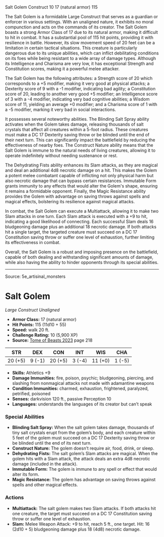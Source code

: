 <MonsterName/>Salt Golem</MonsterName>
<CreatureType/>Construct</CreatureType>
<CR/>10</CR>
<AC/>17 (natural armor)</AC>
<HP/>115</HP>
<summary>The Salt Golem is a formidable Large Construct that serves as a guardian or enforcer in various settings. With an unaligned nature, it exhibits no moral compunction and acts on the commands of its creator. The Salt Golem boasts a strong Armor Class of 17 due to its natural armor, making it difficult to hit in combat. It has a substantial pool of 115 hit points, providing it with resilience in battle. However, its slow movement speed of 20 feet can be a limitation in certain tactical situations. This creature is particularly dangerous due to its unique abilities, which can inflict debilitating conditions on its foes while being resistant to a wide array of damage types. Although its Intelligence and Charisma are very low, it has exceptional Strength and Constitution scores, making it a powerful melee attacker. </summary>

<detail>

The Salt Golem has the following attributes: a Strength score of 20 which corresponds to a +5 modifier, making it very good at physical attacks; a Dexterity score of 9 with a -1 modifier, indicating bad agility; a Constitution score of 20, leading to another very good +5 modifier; an Intelligence score of 3 with a -4 modifier, indicating very bad cognitive abilities; a Wisdom score of 11, yielding an average +0 modifier; and a Charisma score of 1 with a -5 modifier, marking it very bad in social interactions.

It possesses several noteworthy abilities. The Blinding Salt Spray ability activates when the Golem takes damage, releasing thousands of salt crystals that affect all creatures within a 5-foot radius. These creatures must make a DC 17 Dexterity saving throw or be blinded until the end of their next turn. This can significantly impact the battlefield by reducing the effectiveness of nearby foes. The Construct Nature ability means that the Salt Golem is immune to the natural needs of living creatures, allowing it to operate indefinitely without needing sustenance or rest. 

The Dehydrating Fists ability enhances its Slam attacks, as they are magical and deal an additional 4d8 necrotic damage on a hit. This makes the Golem a potent melee combatant capable of inflicting not only physical harm but also necrotic damage that can bypass certain resistances. Immutable Form grants immunity to any effects that would alter the Golem's shape, ensuring it remains a formidable opponent. Finally, the Magic Resistance ability provides the Golem with advantage on saving throws against spells and magical effects, bolstering its resilience against magical attacks.

In combat, the Salt Golem can execute a Multiattack, allowing it to make two Slam attacks in one turn. Each Slam attack is executed with a +9 to hit, indicating a good likelihood of connecting. Each successful Slam deals 16 bludgeoning damage plus an additional 18 necrotic damage. If both attacks hit a single target, the targeted creature must succeed on a DC 17 Constitution saving throw or suffer one level of exhaustion, further limiting its effectiveness in combat. 

Overall, the Salt Golem is a robust and imposing presence on the battlefield, capable of both dealing and withstanding significant amounts of damage, while also having the ability to hinder opponents through its special abilities.</detail>



---

Source: 5e_artisinal_monsters

# Salt Golem

*Large* *Construct* *Unaligned*

- **Armor Class:** 17 (natural armor)
- **Hit Points:** 115 (11d10 + 55)
- **Speed:** walk 20 ft.
- **Challenge Rating:** 10 (5,900 XP)
- **Source:** [Tome of Beasts 2023](https://koboldpress.com/kpstore/product/tome-of-beasts-1-2023-edition/) page 218

| STR | DEX | CON | INT | WIS | CHA |
| --- | --- | --- | --- | --- | --- |
| 20 (+5) | 9 (-1) | 20 (+5) | 3 (-4) | 11 (+0) | 1 (-5) |

- **Skills:** Athletics +9
- **Damage Immunities:** fire, poison, psychic; bludgeoning, piercing, and slashing from nonmagical attacks not made with adamantine weapons
- **Condition Immunities:** charmed, exhaustion, frightened, paralyzed, petrified, poisoned
- **Senses:** darkvision 120 ft., passive Perception 10
- **Languages:** understands the languages of its creator but can’t speak

### Special Abilities

- **Blinding Salt Spray:** When the salt golem takes damage, thousands of tiny salt crystals erupt from the golem’s body, and each creature within 5 feet of the golem must succeed on a DC 17 Dexterity saving throw or be blinded until the end of its next turn.
- **Construct Nature:** The golem doesn’t require air, food, drink, or sleep.
- **Dehydrating Fists:** The salt golem’s Slam attacks are magical. When the golem hits with a Slam attack, the attack deals an extra 4d8 necrotic damage (included in the attack).
- **Immutable Form:** The golem is immune to any spell or effect that would alter its form.
- **Magic Resistance:** The golem has advantage on saving throws against spells and other magical effects.

### Actions

- **Multiattack:** The salt golem makes two Slam attacks. If both attacks hit one creature, the target must succeed on a DC 17 Constitution saving throw or suffer one level of exhaustion.
- **Slam:** Melee Weapon Attack: +9 to hit, reach 5 ft., one target. Hit: 16 (2d10 + 5) bludgeoning damage plus 18 (4d8) necrotic damage.


